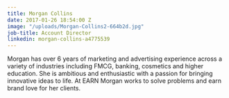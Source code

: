 ```yaml
---
title: Morgan Collins
date: 2017-01-26 18:54:00 Z
image: "/uploads/Morgan-Collins2-664b2d.jpg"
job-title: Account Director
linkedin: morgan-collins-a4775539
---
```


Morgan has over 6 years of marketing and advertising experience across a variety of industries including FMCG, banking, cosmetics and higher education. She is ambitious and enthusiastic with a passion for bringing innovative ideas to life. At EARN Morgan works to solve problems and earn brand love for her clients. 

